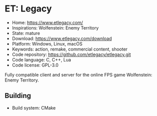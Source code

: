 # ET: Legacy

- Home: https://www.etlegacy.com/
- Inspirations: Wolfenstein: Enemy Territory
- State: mature
- Download: https://www.etlegacy.com/download
- Platform: Windows, Linux, macOS
- Keywords: action, remake, commercial content, shooter
- Code repository: https://github.com/etlegacy/etlegacy.git
- Code language: C, C++, Lua
- Code license: GPL-3.0

Fully compatible client and server for the online FPS game Wolfenstein: Enemy Territory.

## Building

- Build system: CMake
